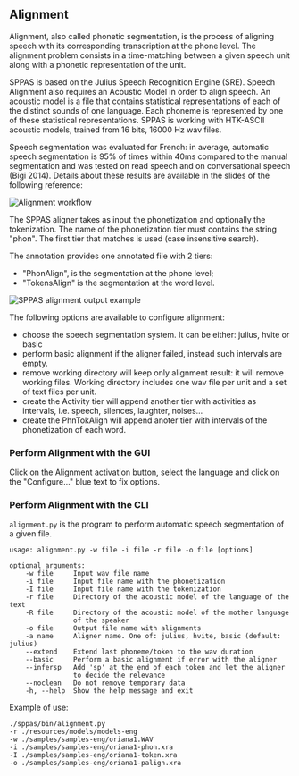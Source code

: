 ## Alignment

Alignment, also called phonetic segmentation, is the process of aligning 
speech with its corresponding transcription at the phone level. 
The alignment problem consists in a time-matching between a given speech 
unit along with a phonetic representation of the unit. 

SPPAS is based on the Julius Speech Recognition Engine (SRE). 
Speech Alignment also requires an Acoustic Model in order to align speech. 
An acoustic model is a file that contains statistical representations of each
of the distinct sounds of one language. Each phoneme is represented by one 
of these statistical representations. 
SPPAS is working with HTK-ASCII acoustic models, trained from 16 bits, 
16000 Hz wav files. 

Speech segmentation was evaluated for French: in average, automatic speech 
segmentation is 95% of times within 40ms compared to the manual segmentation
and was tested on read speech and on conversational speech (Bigi 2014). 
Details about these results are available in the slides of the 
following reference:

![Alignment workflow](./etc/figures/alignworkflow.bmp)

The SPPAS aligner takes as input the phonetization and optionally the 
tokenization.
The name of the phonetization tier must contains the string "phon".
The first tier that matches is used (case insensitive search). 

The annotation provides one annotated file with 2 tiers:

* "PhonAlign", is the segmentation at the phone level;
* "TokensAlign" is the segmentation at the word level.

![SPPAS alignment output example](./etc/screenshots/alignment.png)

The following options are available to configure alignment:

* choose the speech segmentation system. It can be either: julius, hvite or basic
* perform basic alignment if the aligner failed, instead such intervals are empty.
* remove working directory will keep only alignment result: it will remove working files. Working directory includes one wav file per unit and a set of text files per unit.
* create the Activity tier will append another tier with activities as intervals, i.e. speech, silences, laughter, noises...
* create the PhnTokAlign will append anoter tier with intervals of the phonetization of each word.


### Perform Alignment with the GUI

Click on the Alignment activation button, select the language and click 
on the "Configure..." blue text to fix options.


### Perform Alignment with the CLI

`alignment.py` is the program to perform automatic speech segmentation of a 
given file.

~~~~~~~~~~~~~~~~~~~~~~~~~~~~~~~~~~~~~~~~~~~~~~
usage: alignment.py -w file -i file -r file -o file [options]

optional arguments:
    -w file     Input wav file name
    -i file     Input file name with the phonetization
    -I file     Input file name with the tokenization
    -r file     Directory of the acoustic model of the language of the text
    -R file     Directory of the acoustic model of the mother language 
                of the speaker
    -o file     Output file name with alignments
    -a name     Aligner name. One of: julius, hvite, basic (default: julius)
    --extend    Extend last phoneme/token to the wav duration
    --basic     Perform a basic alignment if error with the aligner
    --infersp   Add 'sp' at the end of each token and let the aligner 
                to decide the relevance
    --noclean   Do not remove temporary data
    -h, --help  Show the help message and exit
~~~~~~~~~~~~~~~~~~~~~~~~~~~~~~~~~~~~~~~~~~~~~~

Example of use:

~~~~~~~~~~~~~~~~~~~~~~~~~~~~~~~~~~~~~~~~~~~~~~
./sppas/bin/alignment.py
-r ./resources/models/models-eng
-w ./samples/samples-eng/oriana1.WAV
-i ./samples/samples-eng/oriana1-phon.xra
-I ./samples/samples-eng/oriana1-token.xra
-o ./samples/samples-eng/oriana1-palign.xra
~~~~~~~~~~~~~~~~~~~~~~~~~~~~~~~~~~~~~~~~~~~~~~
